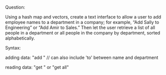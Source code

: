 Question:

Using a hash map and vectors, create a text interface to allow a user to add employee names to a department in a company; for example, “Add Sally to Engineering” or “Add Amir to Sales.” Then let the user retrieve a list of all people in a department or all people in the company by department, sorted alphabetically.



Syntax:

adding data: "add <name> <department>"    // can also include 'to' between name and department

reading data: "get <name>" or "get all"
